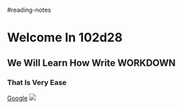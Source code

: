 #reading-notes
# Welcome In 102d28
## We Will Learn How Write WORKDOWN
### That Is Very Ease

[Google](https://www.google.jo/)
![](https://3kllhk1ibq34qk6sp3bhtox1-wpengine.netdna-ssl.com/wp-content/uploads/2015/11/growth-mindset.png)

